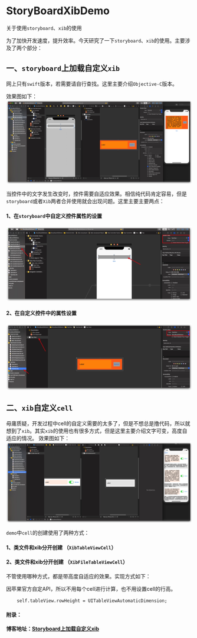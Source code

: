 # StoryBoardXibDemo
关于使用`storyboard`、`xib`的使用

为了加快开发速度，提升效率。今天研究了一下`storyboard`、`xib`的使用。主要涉及了两个部分：

## 一、`storyboard`上加载自定义`xib`

网上只有`swift`版本，若需要请自行查找。这里主要介绍`Objective-C`版本。

效果图如下：
![](image/storyboard上加载自定义xib.jpg)

当控件中的文字发生改变时，控件需要自适应效果。相信纯代码肯定容易，但是`storyboard`或者`Xib`两者合并使用就会出现问题。这里主要主要两点：
#### 1、在`storyboard`中自定义控件属性的设置
![](image/001.jpg)

#### 2、在自定义控件中的属性设置
![](image/002.jpg)


## 二、`xib`自定义`cell`

毋庸质疑，开发过程中cell的自定义需要的太多了，但是不想总是撸代码，所以就想到了`xib`。其实`xib`的使用也有很多方式，但是这里主要介绍文字可变，高度自适应的情况。
效果图如下：
![](image/xib自定义cell.jpg)

`demo`中`cell`的创建使用了两种方式：

#### 1、类文件和xib分开创建 （`XibTableViewCell`）

#### 2、类文件和xib分开创建 （`XibFileTableViewCell`）

不管使用哪种方式，都是带高度自适应的效果。实现方式如下：

因苹果官方自定API，所以不用每个cell进行计算，也不用设置cell的行高。
```
    self.tableView.rowHeight = UITableViewAutomaticDimension;
```

#### 附录：
 **博客地址：[Storyboard上加载自定义xib](https://www.jianshu.com/p/5e7b981e99ec)**

